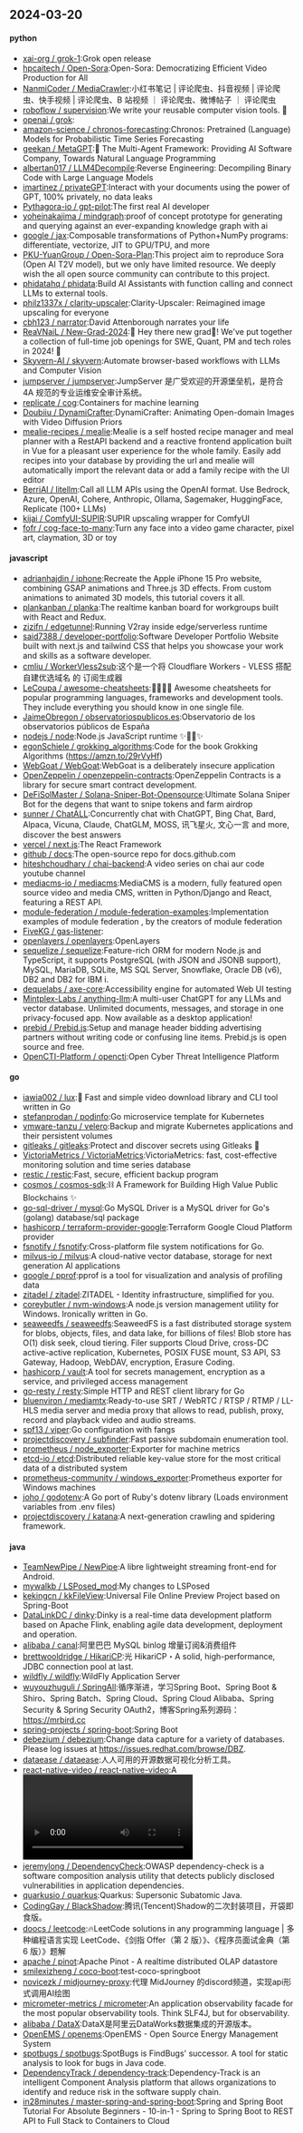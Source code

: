 ## 2024-03-20

#### python
* [xai-org / grok-1](https://github.com/xai-org/grok-1):Grok open release
* [hpcaitech / Open-Sora](https://github.com/hpcaitech/Open-Sora):Open-Sora: Democratizing Efficient Video Production for All
* [NanmiCoder / MediaCrawler](https://github.com/NanmiCoder/MediaCrawler):小红书笔记 | 评论爬虫、抖音视频 | 评论爬虫、快手视频 | 评论爬虫、B 站视频 ｜ 评论爬虫、微博帖子 ｜ 评论爬虫
* [roboflow / supervision](https://github.com/roboflow/supervision):We write your reusable computer vision tools. 💜
* [openai / grok](https://github.com/openai/grok):
* [amazon-science / chronos-forecasting](https://github.com/amazon-science/chronos-forecasting):Chronos: Pretrained (Language) Models for Probabilistic Time Series Forecasting
* [geekan / MetaGPT](https://github.com/geekan/MetaGPT):🌟 The Multi-Agent Framework: Providing AI Software Company, Towards Natural Language Programming
* [albertan017 / LLM4Decompile](https://github.com/albertan017/LLM4Decompile):Reverse Engineering: Decompiling Binary Code with Large Language Models
* [imartinez / privateGPT](https://github.com/imartinez/privateGPT):Interact with your documents using the power of GPT, 100% privately, no data leaks
* [Pythagora-io / gpt-pilot](https://github.com/Pythagora-io/gpt-pilot):The first real AI developer
* [yoheinakajima / mindgraph](https://github.com/yoheinakajima/mindgraph):proof of concept prototype for generating and querying against an ever-expanding knowledge graph with ai
* [google / jax](https://github.com/google/jax):Composable transformations of Python+NumPy programs: differentiate, vectorize, JIT to GPU/TPU, and more
* [PKU-YuanGroup / Open-Sora-Plan](https://github.com/PKU-YuanGroup/Open-Sora-Plan):This project aim to reproduce Sora (Open AI T2V model), but we only have limited resource. We deeply wish the all open source community can contribute to this project.
* [phidatahq / phidata](https://github.com/phidatahq/phidata):Build AI Assistants with function calling and connect LLMs to external tools.
* [philz1337x / clarity-upscaler](https://github.com/philz1337x/clarity-upscaler):Clarity-Upscaler: Reimagined image upscaling for everyone
* [cbh123 / narrator](https://github.com/cbh123/narrator):David Attenborough narrates your life
* [ReaVNaiL / New-Grad-2024](https://github.com/ReaVNaiL/New-Grad-2024):👋 Hey there new grad🎉! We've put together a collection of full-time job openings for SWE, Quant, PM and tech roles in 2024! 🚀
* [Skyvern-AI / skyvern](https://github.com/Skyvern-AI/skyvern):Automate browser-based workflows with LLMs and Computer Vision
* [jumpserver / jumpserver](https://github.com/jumpserver/jumpserver):JumpServer 是广受欢迎的开源堡垒机，是符合 4A 规范的专业运维安全审计系统。
* [replicate / cog](https://github.com/replicate/cog):Containers for machine learning
* [Doubiiu / DynamiCrafter](https://github.com/Doubiiu/DynamiCrafter):DynamiCrafter: Animating Open-domain Images with Video Diffusion Priors
* [mealie-recipes / mealie](https://github.com/mealie-recipes/mealie):Mealie is a self hosted recipe manager and meal planner with a RestAPI backend and a reactive frontend application built in Vue for a pleasant user experience for the whole family. Easily add recipes into your database by providing the url and mealie will automatically import the relevant data or add a family recipe with the UI editor
* [BerriAI / litellm](https://github.com/BerriAI/litellm):Call all LLM APIs using the OpenAI format. Use Bedrock, Azure, OpenAI, Cohere, Anthropic, Ollama, Sagemaker, HuggingFace, Replicate (100+ LLMs)
* [kijai / ComfyUI-SUPIR](https://github.com/kijai/ComfyUI-SUPIR):SUPIR upscaling wrapper for ComfyUI
* [fofr / cog-face-to-many](https://github.com/fofr/cog-face-to-many):Turn any face into a video game character, pixel art, claymation, 3D or toy

#### javascript
* [adrianhajdin / iphone](https://github.com/adrianhajdin/iphone):Recreate the Apple iPhone 15 Pro website, combining GSAP animations and Three.js 3D effects. From custom animations to animated 3D models, this tutorial covers it all.
* [plankanban / planka](https://github.com/plankanban/planka):The realtime kanban board for workgroups built with React and Redux.
* [zizifn / edgetunnel](https://github.com/zizifn/edgetunnel):Running V2ray inside edge/serverless runtime
* [said7388 / developer-portfolio](https://github.com/said7388/developer-portfolio):Software Developer Portfolio Website built with next.js and tailwind CSS that helps you showcase your work and skills as a software developer.
* [cmliu / WorkerVless2sub](https://github.com/cmliu/WorkerVless2sub):这个是一个将 Cloudflare Workers - VLESS 搭配 自建优选域名 的 订阅生成器
* [LeCoupa / awesome-cheatsheets](https://github.com/LeCoupa/awesome-cheatsheets):👩‍💻👨‍💻 Awesome cheatsheets for popular programming languages, frameworks and development tools. They include everything you should know in one single file.
* [JaimeObregon / observatoriospublicos.es](https://github.com/JaimeObregon/observatoriospublicos.es):Observatorio de los observatorios públicos de España
* [nodejs / node](https://github.com/nodejs/node):Node.js JavaScript runtime ✨🐢🚀✨
* [egonSchiele / grokking_algorithms](https://github.com/egonSchiele/grokking_algorithms):Code for the book Grokking Algorithms (https://amzn.to/29rVyHf)
* [WebGoat / WebGoat](https://github.com/WebGoat/WebGoat):WebGoat is a deliberately insecure application
* [OpenZeppelin / openzeppelin-contracts](https://github.com/OpenZeppelin/openzeppelin-contracts):OpenZeppelin Contracts is a library for secure smart contract development.
* [DeFiSolMaster / Solana-Sniper-Bot-Opensource](https://github.com/DeFiSolMaster/Solana-Sniper-Bot-Opensource):Ultimate Solana Sniper Bot for the degens that want to snipe tokens and farm airdrop
* [sunner / ChatALL](https://github.com/sunner/ChatALL):Concurrently chat with ChatGPT, Bing Chat, Bard, Alpaca, Vicuna, Claude, ChatGLM, MOSS, 讯飞星火, 文心一言 and more, discover the best answers
* [vercel / next.js](https://github.com/vercel/next.js):The React Framework
* [github / docs](https://github.com/github/docs):The open-source repo for docs.github.com
* [hiteshchoudhary / chai-backend](https://github.com/hiteshchoudhary/chai-backend):A video series on chai aur code youtube channel
* [mediacms-io / mediacms](https://github.com/mediacms-io/mediacms):MediaCMS is a modern, fully featured open source video and media CMS, written in Python/Django and React, featuring a REST API.
* [module-federation / module-federation-examples](https://github.com/module-federation/module-federation-examples):Implementation examples of module federation , by the creators of module federation
* [FiveKG / gas-listener](https://github.com/FiveKG/gas-listener):
* [openlayers / openlayers](https://github.com/openlayers/openlayers):OpenLayers
* [sequelize / sequelize](https://github.com/sequelize/sequelize):Feature-rich ORM for modern Node.js and TypeScript, it supports PostgreSQL (with JSON and JSONB support), MySQL, MariaDB, SQLite, MS SQL Server, Snowflake, Oracle DB (v6), DB2 and DB2 for IBM i.
* [dequelabs / axe-core](https://github.com/dequelabs/axe-core):Accessibility engine for automated Web UI testing
* [Mintplex-Labs / anything-llm](https://github.com/Mintplex-Labs/anything-llm):A multi-user ChatGPT for any LLMs and vector database. Unlimited documents, messages, and storage in one privacy-focused app. Now available as a desktop application!
* [prebid / Prebid.js](https://github.com/prebid/Prebid.js):Setup and manage header bidding advertising partners without writing code or confusing line items. Prebid.js is open source and free.
* [OpenCTI-Platform / opencti](https://github.com/OpenCTI-Platform/opencti):Open Cyber Threat Intelligence Platform

#### go
* [iawia002 / lux](https://github.com/iawia002/lux):👾 Fast and simple video download library and CLI tool written in Go
* [stefanprodan / podinfo](https://github.com/stefanprodan/podinfo):Go microservice template for Kubernetes
* [vmware-tanzu / velero](https://github.com/vmware-tanzu/velero):Backup and migrate Kubernetes applications and their persistent volumes
* [gitleaks / gitleaks](https://github.com/gitleaks/gitleaks):Protect and discover secrets using Gitleaks 🔑
* [VictoriaMetrics / VictoriaMetrics](https://github.com/VictoriaMetrics/VictoriaMetrics):VictoriaMetrics: fast, cost-effective monitoring solution and time series database
* [restic / restic](https://github.com/restic/restic):Fast, secure, efficient backup program
* [cosmos / cosmos-sdk](https://github.com/cosmos/cosmos-sdk):⛓️ A Framework for Building High Value Public Blockchains ✨
* [go-sql-driver / mysql](https://github.com/go-sql-driver/mysql):Go MySQL Driver is a MySQL driver for Go's (golang) database/sql package
* [hashicorp / terraform-provider-google](https://github.com/hashicorp/terraform-provider-google):Terraform Google Cloud Platform provider
* [fsnotify / fsnotify](https://github.com/fsnotify/fsnotify):Cross-platform file system notifications for Go.
* [milvus-io / milvus](https://github.com/milvus-io/milvus):A cloud-native vector database, storage for next generation AI applications
* [google / pprof](https://github.com/google/pprof):pprof is a tool for visualization and analysis of profiling data
* [zitadel / zitadel](https://github.com/zitadel/zitadel):ZITADEL - Identity infrastructure, simplified for you.
* [coreybutler / nvm-windows](https://github.com/coreybutler/nvm-windows):A node.js version management utility for Windows. Ironically written in Go.
* [seaweedfs / seaweedfs](https://github.com/seaweedfs/seaweedfs):SeaweedFS is a fast distributed storage system for blobs, objects, files, and data lake, for billions of files! Blob store has O(1) disk seek, cloud tiering. Filer supports Cloud Drive, cross-DC active-active replication, Kubernetes, POSIX FUSE mount, S3 API, S3 Gateway, Hadoop, WebDAV, encryption, Erasure Coding.
* [hashicorp / vault](https://github.com/hashicorp/vault):A tool for secrets management, encryption as a service, and privileged access management
* [go-resty / resty](https://github.com/go-resty/resty):Simple HTTP and REST client library for Go
* [bluenviron / mediamtx](https://github.com/bluenviron/mediamtx):Ready-to-use SRT / WebRTC / RTSP / RTMP / LL-HLS media server and media proxy that allows to read, publish, proxy, record and playback video and audio streams.
* [spf13 / viper](https://github.com/spf13/viper):Go configuration with fangs
* [projectdiscovery / subfinder](https://github.com/projectdiscovery/subfinder):Fast passive subdomain enumeration tool.
* [prometheus / node_exporter](https://github.com/prometheus/node_exporter):Exporter for machine metrics
* [etcd-io / etcd](https://github.com/etcd-io/etcd):Distributed reliable key-value store for the most critical data of a distributed system
* [prometheus-community / windows_exporter](https://github.com/prometheus-community/windows_exporter):Prometheus exporter for Windows machines
* [joho / godotenv](https://github.com/joho/godotenv):A Go port of Ruby's dotenv library (Loads environment variables from .env files)
* [projectdiscovery / katana](https://github.com/projectdiscovery/katana):A next-generation crawling and spidering framework.

#### java
* [TeamNewPipe / NewPipe](https://github.com/TeamNewPipe/NewPipe):A libre lightweight streaming front-end for Android.
* [mywalkb / LSPosed_mod](https://github.com/mywalkb/LSPosed_mod):My changes to LSPosed
* [kekingcn / kkFileView](https://github.com/kekingcn/kkFileView):Universal File Online Preview Project based on Spring-Boot
* [DataLinkDC / dinky](https://github.com/DataLinkDC/dinky):Dinky is a real-time data development platform based on Apache Flink, enabling agile data development, deployment and operation.
* [alibaba / canal](https://github.com/alibaba/canal):阿里巴巴 MySQL binlog 增量订阅&消费组件
* [brettwooldridge / HikariCP](https://github.com/brettwooldridge/HikariCP):光 HikariCP・A solid, high-performance, JDBC connection pool at last.
* [wildfly / wildfly](https://github.com/wildfly/wildfly):WildFly Application Server
* [wuyouzhuguli / SpringAll](https://github.com/wuyouzhuguli/SpringAll):循序渐进，学习Spring Boot、Spring Boot & Shiro、Spring Batch、Spring Cloud、Spring Cloud Alibaba、Spring Security & Spring Security OAuth2，博客Spring系列源码：https://mrbird.cc
* [spring-projects / spring-boot](https://github.com/spring-projects/spring-boot):Spring Boot
* [debezium / debezium](https://github.com/debezium/debezium):Change data capture for a variety of databases. Please log issues at https://issues.redhat.com/browse/DBZ.
* [dataease / dataease](https://github.com/dataease/dataease):人人可用的开源数据可视化分析工具。
* [react-native-video / react-native-video](https://github.com/react-native-video/react-native-video):A <Video /> component for react-native
* [jeremylong / DependencyCheck](https://github.com/jeremylong/DependencyCheck):OWASP dependency-check is a software composition analysis utility that detects publicly disclosed vulnerabilities in application dependencies.
* [quarkusio / quarkus](https://github.com/quarkusio/quarkus):Quarkus: Supersonic Subatomic Java.
* [CodingGay / BlackShadow](https://github.com/CodingGay/BlackShadow):腾讯(Tencent)Shadow的二次封装项目，开袋即食版。
* [doocs / leetcode](https://github.com/doocs/leetcode):🔥LeetCode solutions in any programming language | 多种编程语言实现 LeetCode、《剑指 Offer（第 2 版）》、《程序员面试金典（第 6 版）》题解
* [apache / pinot](https://github.com/apache/pinot):Apache Pinot - A realtime distributed OLAP datastore
* [smilexizheng / coco-boot](https://github.com/smilexizheng/coco-boot):test-coco-springboot
* [novicezk / midjourney-proxy](https://github.com/novicezk/midjourney-proxy):代理 MidJourney 的discord频道，实现api形式调用AI绘图
* [micrometer-metrics / micrometer](https://github.com/micrometer-metrics/micrometer):An application observability facade for the most popular observability tools. Think SLF4J, but for observability.
* [alibaba / DataX](https://github.com/alibaba/DataX):DataX是阿里云DataWorks数据集成的开源版本。
* [OpenEMS / openems](https://github.com/OpenEMS/openems):OpenEMS - Open Source Energy Management System
* [spotbugs / spotbugs](https://github.com/spotbugs/spotbugs):SpotBugs is FindBugs' successor. A tool for static analysis to look for bugs in Java code.
* [DependencyTrack / dependency-track](https://github.com/DependencyTrack/dependency-track):Dependency-Track is an intelligent Component Analysis platform that allows organizations to identify and reduce risk in the software supply chain.
* [in28minutes / master-spring-and-spring-boot](https://github.com/in28minutes/master-spring-and-spring-boot):Spring and Spring Boot Tutorial For Absolute Beginners - 10-in-1 - Spring to Spring Boot to REST API to Full Stack to Containers to Cloud
